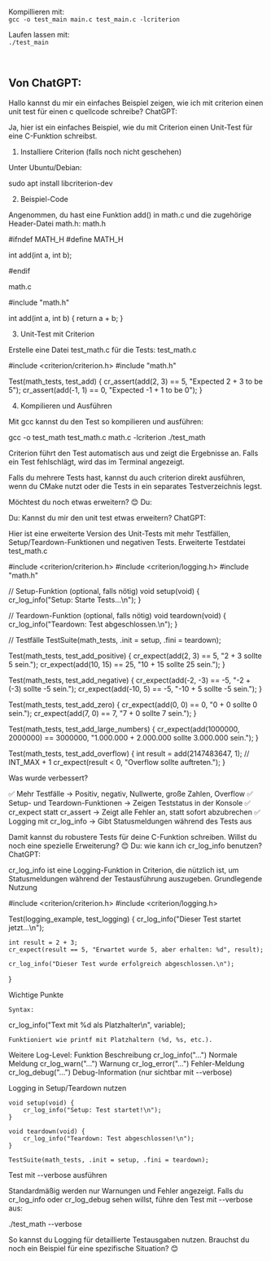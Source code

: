 Kompillieren mit:<br>
``` gcc -o test_main main.c test_main.c -lcriterion ```

Laufen lassen mit:<br>
``` ./test_main ```

<br>

## Von ChatGPT:
Hallo kannst du mir ein einfaches Beispiel zeigen, wie ich mit criterion einen unit test für einen c quellcode schreibe?
ChatGPT:

Ja, hier ist ein einfaches Beispiel, wie du mit Criterion einen Unit-Test für eine C-Funktion schreibst.
1. Installiere Criterion (falls noch nicht geschehen)

Unter Ubuntu/Debian:

sudo apt install libcriterion-dev



2. Beispiel-Code

Angenommen, du hast eine Funktion add() in math.c und die zugehörige Header-Datei math.h:
math.h

#ifndef MATH_H
#define MATH_H

int add(int a, int b);

#endif

math.c

#include "math.h"

int add(int a, int b) {
    return a + b;
}

3. Unit-Test mit Criterion

Erstelle eine Datei test_math.c für die Tests:
test_math.c

#include <criterion/criterion.h>
#include "math.h"

Test(math_tests, test_add) {
    cr_assert(add(2, 3) == 5, "Expected 2 + 3 to be 5");
    cr_assert(add(-1, 1) == 0, "Expected -1 + 1 to be 0");
}

4. Kompilieren und Ausführen

Mit gcc kannst du den Test so kompilieren und ausführen:

gcc -o test_math test_math.c math.c -lcriterion
./test_math

Criterion führt den Test automatisch aus und zeigt die Ergebnisse an. Falls ein Test fehlschlägt, wird das im Terminal angezeigt.

Falls du mehrere Tests hast, kannst du auch criterion direkt ausführen, wenn du CMake nutzt oder die Tests in ein separates Testverzeichnis legst.

Möchtest du noch etwas erweitern? 😊
Du:




Du:
Kannst du mir den unit test etwas erweitern?
ChatGPT:

Hier ist eine erweiterte Version des Unit-Tests mit mehr Testfällen, Setup/Teardown-Funktionen und negativen Tests.
Erweiterte Testdatei test_math.c

#include <criterion/criterion.h>
#include <criterion/logging.h>
#include "math.h"

// Setup-Funktion (optional, falls nötig)
void setup(void) {
    cr_log_info("Setup: Starte Tests...\n");
}

// Teardown-Funktion (optional, falls nötig)
void teardown(void) {
    cr_log_info("Teardown: Test abgeschlossen.\n");
}

// Testfälle
TestSuite(math_tests, .init = setup, .fini = teardown);

Test(math_tests, test_add_positive) {
    cr_expect(add(2, 3) == 5, "2 + 3 sollte 5 sein.");
    cr_expect(add(10, 15) == 25, "10 + 15 sollte 25 sein.");
}

Test(math_tests, test_add_negative) {
    cr_expect(add(-2, -3) == -5, "-2 + (-3) sollte -5 sein.");
    cr_expect(add(-10, 5) == -5, "-10 + 5 sollte -5 sein.");
}

Test(math_tests, test_add_zero) {
    cr_expect(add(0, 0) == 0, "0 + 0 sollte 0 sein.");
    cr_expect(add(7, 0) == 7, "7 + 0 sollte 7 sein.");
}

Test(math_tests, test_add_large_numbers) {
    cr_expect(add(1000000, 2000000) == 3000000, "1.000.000 + 2.000.000 sollte 3.000.000 sein.");
}

Test(math_tests, test_add_overflow) {
    int result = add(2147483647, 1); // INT_MAX + 1
    cr_expect(result < 0, "Overflow sollte auftreten.");
}

Was wurde verbessert?

✅ Mehr Testfälle → Positiv, negativ, Nullwerte, große Zahlen, Overflow
✅ Setup- und Teardown-Funktionen → Zeigen Teststatus in der Konsole
✅ cr_expect statt cr_assert → Zeigt alle Fehler an, statt sofort abzubrechen
✅ Logging mit cr_log_info → Gibt Statusmeldungen während des Tests aus

Damit kannst du robustere Tests für deine C-Funktion schreiben. Willst du noch eine spezielle Erweiterung? 😊
Du:
wie kann ich cr_log_info  benutzen?
ChatGPT:

cr_log_info ist eine Logging-Funktion in Criterion, die nützlich ist, um Statusmeldungen während der Testausführung auszugeben.
Grundlegende Nutzung

#include <criterion/criterion.h>
#include <criterion/logging.h>

Test(logging_example, test_logging) {
    cr_log_info("Dieser Test startet jetzt...\n");

    int result = 2 + 3;
    cr_expect(result == 5, "Erwartet wurde 5, aber erhalten: %d", result);

    cr_log_info("Dieser Test wurde erfolgreich abgeschlossen.\n");
}

Wichtige Punkte

    Syntax:

cr_log_info("Text mit %d als Platzhalter\n", variable);

    Funktioniert wie printf mit Platzhaltern (%d, %s, etc.).

Weitere Log-Level:
Funktion	Beschreibung
cr_log_info("...")	Normale Meldung
cr_log_warn("...")	Warnung
cr_log_error("...")	Fehler-Meldung
cr_log_debug("...")	Debug-Information (nur sichtbar mit --verbose)

Logging in Setup/Teardown nutzen

    void setup(void) {
        cr_log_info("Setup: Test startet!\n");
    }

    void teardown(void) {
        cr_log_info("Teardown: Test abgeschlossen!\n");
    }

    TestSuite(math_tests, .init = setup, .fini = teardown);

Test mit --verbose ausführen

Standardmäßig werden nur Warnungen und Fehler angezeigt. Falls du cr_log_info oder cr_log_debug sehen willst, führe den Test mit --verbose aus:

./test_math --verbose

So kannst du Logging für detaillierte Testausgaben nutzen. Brauchst du noch ein Beispiel für eine spezifische Situation? 😊



